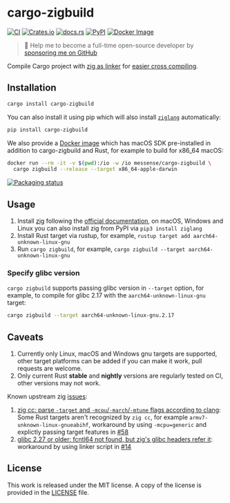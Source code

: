# cargo-zigbuild

[![CI](https://github.com/rust-cross/cargo-zigbuild/workflows/CI/badge.svg)](https://github.com/rust-cross/cargo-zigbuild/actions?query=workflow%3ACI)
[![Crates.io](https://img.shields.io/crates/v/cargo-zigbuild.svg)](https://crates.io/crates/cargo-zigbuild)
[![docs.rs](https://docs.rs/cargo-zigbuild/badge.svg)](https://docs.rs/cargo-zigbuild/)
[![PyPI](https://img.shields.io/pypi/v/cargo-zigbuild.svg)](https://pypi.org/project/cargo-zigbuild)
[![Docker Image](https://img.shields.io/docker/pulls/messense/cargo-zigbuild.svg?maxAge=2592000)](https://hub.docker.com/r/messense/cargo-zigbuild/)

> 🚀 Help me to become a full-time open-source developer by [sponsoring me on GitHub](https://github.com/sponsors/messense)

Compile Cargo project with [zig as linker](https://andrewkelley.me/post/zig-cc-powerful-drop-in-replacement-gcc-clang.html) for [easier cross compiling](https://actually.fyi/posts/zig-makes-rust-cross-compilation-just-work/).

## Installation

```bash
cargo install cargo-zigbuild
```

You can also install it using pip which will also install [`ziglang`](https://pypi.org/project/ziglang/) automatically:

```bash
pip install cargo-zigbuild
```

We also provide a [Docker image](https://hub.docker.com/r/messense/cargo-zigbuild) which has macOS SDK pre-installed in addition to cargo-zigbuild and Rust,
for example to build for x86_64 macOS:

```bash
docker run --rm -it -v $(pwd):/io -w /io messense/cargo-zigbuild \
  cargo zigbuild --release --target x86_64-apple-darwin
```

[![Packaging status](https://repology.org/badge/vertical-allrepos/cargo-zigbuild.svg?columns=4)](https://repology.org/project/cargo-zigbuild/versions)

## Usage

1. Install [zig](https://ziglang.org/) following the [official documentation](https://ziglang.org/learn/getting-started/#installing-zig),
on macOS, Windows and Linux you can also install zig from PyPI via `pip3 install ziglang`
2. Install Rust target via rustup, for example, `rustup target add aarch64-unknown-linux-gnu`
3. Run `cargo zigbuild`, for example, `cargo zigbuild --target aarch64-unknown-linux-gnu`

### Specify glibc version

`cargo zigbuild` supports passing glibc version in `--target` option, for example,
to compile for glibc 2.17 with the `aarch64-unknown-linux-gnu` target:

```bash
cargo zigbuild --target aarch64-unknown-linux-gnu.2.17
```

## Caveats

1. Currently only Linux, macOS and Windows gnu targets are supported,
   other target platforms can be added if you can make it work,
   pull requests are welcome.
2. Only current Rust **stable** and **nightly** versions are regularly tested on CI, other versions may not work.

Known upstream zig [issues](https://github.com/ziglang/zig/labels/zig%20cc):

1. [zig cc: parse `-target` and `-mcpu`/`-march`/`-mtune` flags according to clang](https://github.com/ziglang/zig/issues/4911):
   Some Rust targets aren't recognized by `zig cc`, for example `armv7-unknown-linux-gnueabihf`, workaround by using `-mcpu=generic` and
   explictly passing target features in [#58](https://github.com/rust-cross/cargo-zigbuild/pull/58)
2. [glibc 2.27 or older: fcntl64 not found, but zig's glibc headers refer it](https://github.com/ziglang/zig/issues/9485): workaround by
   using linker script in [#14](https://github.com/rust-cross/cargo-zigbuild/pull/14)

## License

This work is released under the MIT license. A copy of the license is provided
in the [LICENSE](./LICENSE) file.
